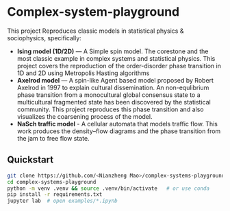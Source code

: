 # Complex-system-playground

This project Reproduces classic models in statistical physics & sociophysics, specifically:
- **Ising model (1D/2D)** — A Simple spin model. The corestone and the most classic example in complex systems and statistical physics. This project covers the reproduction of the order-disorder phase transition in 1D and 2D using Metropolis Hasting algorithms 
- **Axelrod model** — A spin-like Agent based model proposed by Robert Axelrod in 1997 to explain cultural dissemination. An non-equlibrium phase transition from a monocultural global consensus state to a multicultural fragmented state has been discovered by the statistical community. This project reproduces this phase transition and also visualizes the coarsening process of the model.  
- **NaSch traffic model** - A cellular automata that models traffic flow. This work produces the density–flow diagrams and the phase transition from the jam to free flow state. 

## Quickstart
```bash
git clone https://github.com/<Nianzheng Mao>/complex-systems-playground
cd complex-systems-playground
python -m venv .venv && source .venv/bin/activate   # or use conda
pip install -r requirements.txt
jupyter lab  # open examples/*.ipynb
